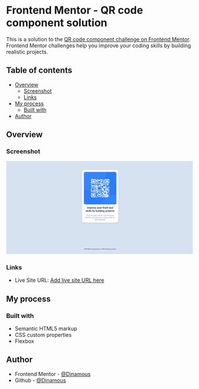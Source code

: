 # Frontend Mentor - QR code component solution

This is a solution to the [QR code component challenge on Frontend Mentor](https://www.frontendmentor.io/challenges/qr-code-component-iux_sIO_H). Frontend Mentor challenges help you improve your coding skills by building realistic projects. 

## Table of contents

- [Overview](#overview)
  - [Screenshot](#screenshot)
  - [Links](#links)
- [My process](#my-process)
  - [Built with](#built-with)
- [Author](#author)


## Overview

### Screenshot

![](./images/screenshot.png)

### Links

- Live Site URL: [Add live site URL here]([https://your-live-site-url.com](https://dinamous.github.io/frontend-mentor-qr-code/))

## My process

### Built with

- Semantic HTML5 markup
- CSS custom properties
- Flexbox

## Author

- Frontend Mentor - [@Dinamous](https://www.frontendmentor.io/profile/Dinamous)
- Github - [@Dinamous](https://github.com/Dinamous)
